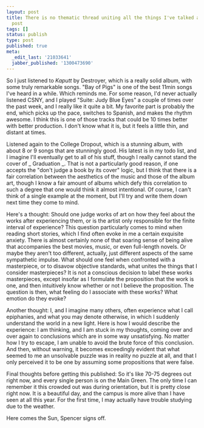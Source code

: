 ```yaml
---
layout: post
title: There is no thematic thread uniting all the things I've talked about in this
  post
tags: []
status: publish
type: post
published: true
meta:
  _edit_last: '21033641'
  jabber_published: '1300473690'
---
```

So I just listened to _Kaputt_ by Destroyer, which is a really solid album, with some truly remarkable songs. "Bay of Pigs" is one of the best 11min songs I've heard in a while. Which reminds me. For some reason, I'd never actually listened CSNY, and I played "Suite: Judy Blue Eyes" a couple of times over the past week, and I really like it quite a bit. My favorite part is probably the end, which picks up the pace, switches to Spanish, and makes the rhythm awesome. I think this is one of those tracks that could be 10 times better with better production. I don't know what it is, but it feels a little thin, and distant at times. 

Listened again to the College Dropout, which is a stunning album, with about 8 or 9 songs that are stunningly good. His latest is in my todo list, and I imagine I'll eventually get to all of his stuff, though I really cannot stand the cover of _ Graduation _.  That is not a particularly good reason, if one accepts the "don't judge a book by its cover" logic, but I think that there is a fair correlation between the aesthetics of the music and those of the album art, though I know a fair amount of albums which defy this correlation to such a degree that one would think it almost intentional. Of course, I can't think of a single example at the moment, but I'll try and write them down next time they come to mind.

Here's a thought: Should one judge works of art on how they feel about the works after experiencing them, or is the artist only responsible for the finite interval of experience? This question particularly comes to mind when reading short stories, which I find often evoke in me a certain exquisite anxiety. There is almost certainly none of that soaring sense of being alive that accompanies the best movies, music, or even full-length novels. Or maybe they aren't too different, actually, just different aspects of the same sympathetic impulse. What should one feel when confronted with a masterpiece, or to disavow objective standards, what unites the things that I consider masterpieces? It is not a conscious decision to label these works masterpieces, except insofar as I formulate the proposition that the work is one, and then intuitively know whether or not I believe the proposition. The question is then, what feeling do I associate with these works? What emotion do they evoke? 

Another thought: I, and I imagine many others, often experience what I call epiphanies, and what you may denote otherwise, in which I suddenly understand the world in a new light. Here is how I would describe the experience: I am thinking, and I am stuck in my thoughts, coming over and over again to conclusions which are in some way unsatisfying. No matter how I try to escape, I am unable to avoid the brute force of this conclusion. And then, without warning, it becomes exceedingly evident that what seemed to me an unsolvable puzzle was in reality no puzzle at all, and that I only perceived it to be one by assuming some propositions that were false. 

Final thoughts before getting this published: So it's like 70-75 degrees out right now, and every single person is on the Main Green. The only time I can remember it this crowded out was during orientation, but it is pretty close right now. It is a beautiful day, and the campus is more alive than I have seen at all this year. For the first time, I may actually have trouble studying due to the weather.

Here comes the Sun,
Spencer signs off.
